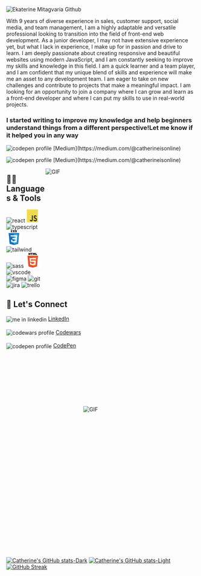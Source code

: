 ![Ekaterine Mitagvaria Github](https://github.com/catherineisonline/scandi/blob/main/Github%20profile.png?raw=true)

With 9 years of diverse experience in sales, customer support, social media, and team management, I am a highly adaptable and versatile professional looking to transition into the field of front-end web development. As a junior developer, I may not have extensive experience yet, but what I lack in experience, I make up for in passion and drive to learn. I am deeply passionate about creating responsive and beautiful websites using modern JavaScript, and I am constantly seeking to improve my skills and knowledge in this field. I am a quick learner and a team player, and I am confident that my unique blend of skills and experience will make me an asset to any development team. I am eager to take on new challenges and contribute to projects that make a meaningful impact. I am looking for an opportunity to join a company where I can grow and learn as a front-end developer and where I can put my skills to use in real-world projects.

### I started writing to improve my knowledge and help beginners understand things from a different perspective!Let me know if it helped you in any way

<p><img  src="https://github.com/catherineisonline/scandi/blob/main/medium-icon-white.png?raw=true#gh-dark-mode-only" alt="codepen profile" height="auto" width="20"/> [Medium](https://medium.com/@catherineisonline)</p>

<p><img  src="https://github.com/catherineisonline/scandi/blob/main/medium-icon-black.png?raw=true#gh-light-mode-only" alt="codepen profile" height="auto" width="20"/> [Medium](https://medium.com/@catherineisonline)</p>


<img align="right" alt="GIF" src="https://media.giphy.com/media/umYMU8G2ixG5mJBDo5/giphy.gif" width="400" height="320" />

## 💅🏻 Languages & Tools

<p>
<img src="https://cdn.jsdelivr.net/gh/devicons/devicon/icons/react/react-original.svg" alt="react" width="35" height="35"/>
<img src="https://raw.githubusercontent.com/devicons/devicon/master/icons/javascript/javascript-original.svg" alt="javascript" width="30" height="35"/>
<img src="https://cdn.jsdelivr.net/gh/devicons/devicon/icons/typescript/typescript-plain.svg" alt="typescript" width="30" height="35"/>
<img src="https://raw.githubusercontent.com/devicons/devicon/master/icons/css3/css3-original-wordmark.svg" alt="css3" width="40" height="40"/>
<img src="https://cdn.jsdelivr.net/gh/devicons/devicon/icons/tailwindcss/tailwindcss-plain.svg" alt="tailwind" width="35" height="35" />        
<img src="https://cdn.jsdelivr.net/gh/devicons/devicon/icons/sass/sass-original.svg" alt="sass" width="35" height="35"/>
<img src="https://raw.githubusercontent.com/devicons/devicon/master/icons/html5/html5-original-wordmark.svg" alt="html5" width="40" height="40"/>
<img src="https://cdn.jsdelivr.net/gh/devicons/devicon/icons/vscode/vscode-original.svg" alt="vscode" width="35" height="35"/>
<img src="https://cdn.jsdelivr.net/gh/devicons/devicon/icons/figma/figma-original.svg" alt="figma" width="30" height="35"/>
<img src="https://cdn.jsdelivr.net/gh/devicons/devicon/icons/git/git-original.svg" alt="git" width="35" height="35"/>
<img src="https://cdn.jsdelivr.net/gh/devicons/devicon/icons/jira/jira-original.svg" alt="jira" width="35" height="35"/>
<img src="https://cdn.jsdelivr.net/gh/devicons/devicon/icons/trello/trello-plain.svg" alt="trello" width="30" height="30"/>
</p>




## 📱 Let's Connect

<img align="center" src="https://cdn.jsdelivr.net/gh/devicons/devicon/icons/linkedin/linkedin-original.svg" alt="me in linkedin" height="auto" width="20"/> [LinkedIn](https://www.linkedin.com/in/catherinemitagvaria/) <br/><br/>
<img align="center" src="https://www.codewars.com/packs/assets/logo.61192cf7.svg" alt="codewars profile" height="auto" width="20"/> [Codewars](https://www.codewars.com/users/catherineisonline)<br/><br/>
<img align="center" src="https://img.icons8.com/external-tal-revivo-shadow-tal-revivo/24/000000/external-multi-platform-online-code-editor-and-open-source-learning-service-logo-shadow-tal-revivo.png" alt="codepen profile" height="auto" width="20"/> [CodePen](https://codepen.io/catherineisonline)<br/><br/>

<br/>
<br/>
<br/>
<br/>
<br/>
<br/>
<br/>


<img align="right" alt="GIF" src="https://media.giphy.com/media/DYh8ITFZ8VwXH1A5Hs/giphy.gif" width="300" height="400" />

[![Catherine's GitHub stats-Dark](https://github-readme-stats.vercel.app/api?username=catherineisonline&show_icons=true&theme=dark&icon_color=57a8ff&hide_border=true&card_width=400#gh-dark-mode-only)](https://github.com/catherineisonline/catherineisonline#gh-dark-mode-only)
[![Catherine's GitHub stats-Light](https://github-readme-stats.vercel.app/api?username=catherineisonline&show_icons=true&theme=default&icon_color=57a8ff&hide_border=true&card_width=400#gh-light-mode-only)](https://github.com/catherineisonline/catherineisonline#gh-light-mode-only)
[![GitHub Streak](https://streak-stats.demolab.com/?user=catherineisonline&theme=dark&hide_border=true)](https://git.io/streak-stats)

<!--- [![Top Langs](https://github-readme-stats.vercel.app/api/top-langs/?username=anuraghazra&theme=dark&icon_color=57a8ff&hide_border=true&card_width=150)](https://github.com/anuraghazra/github-readme-stats) --->




